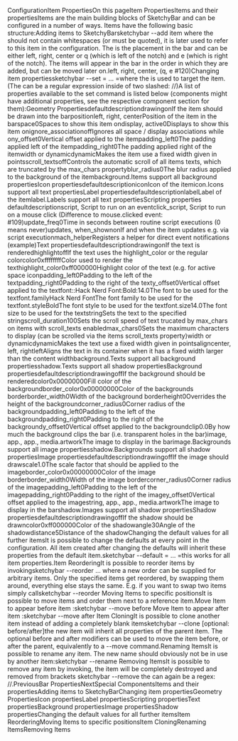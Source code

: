ConfigurationItem PropertiesOn this pageItem PropertiesItems and their properties​Items are the main building blocks of SketchyBar and can be configured in a number of ways. Items have the following basic structure:Adding items to SketchyBar​sketchybar --add item  where the  should not contain whitespaces (or must be quoted), it is later used to refer to this item in the configuration.
The  is the placement in the bar and can be either left, right, center or q (which is left of the notch) and e (which is right of the notch).
The items will appear in the bar in the order in which they are added, but can be moved later on.left, right, center, (q, e #120)Changing item properties​sketchybar --set  = ... =where the  is used to target the item.
(The  can be a regular expression inside of two slashed: //)A list of properties available to the set command is listed below (components might have additional properties, see the respective component section for them):Geometry Properties​defaultdescriptiondrawingonIf the item should be drawn into the barpositionleft, right, centerPosition of the item in the barspace0Spaces to show this item ondisplay, active0Displays to show this item onignore\_associationoffIgnores all space / display associations while ony\_offset0Vertical offset applied to the itempadding\_left0The padding applied left of the itempadding\_right0The padding applied right of the itemwidth or dynamicdynamicMakes the item use a fixed width given in pointsscroll\_textsoffControls the automatic scroll of all items texts, which are truncated by the max\_chars propertyblur\_radius0The blur radius applied to the background of the itembackground.Items support all background propertiesIcon properties​defaultdescriptioniconIcon of the itemicon.Icons support all text propertiesLabel properties​defaultdescriptionlabelLabel of the itemlabel.Labels support all text propertiesScripting properties​defaultdescriptionscript, Script to run on an eventclick\_script, Script to run on a mouse click (Difference to mouse.clicked event: #109)update\_freq0Time in seconds between routine script executions (0 means never)updates, when\_shownonIf and when the item updates e.g. via script executionmach\_helperRegisters a helper for direct event notifications (example)Text properties​defaultdescriptiondrawingonIf the text is renderedhighlightoffIf the text uses the highlight\_color or the regular colorcolor0xffffffffColor used to render the texthighlight\_color0xff000000Highlight color of the text (e.g. for active space iconpadding\_left0Padding to the left of the textpadding\_right0Padding to the right of the texty\_offset0Vertical offset applied to the textfont::Hack Nerd Font:Bold:14.0The font to be used for the textfont.familyHack Nerd FontThe font family to be used for the textfont.styleBoldThe font style to be used for the textfont.size14.0The font size to be used for the textstringSets the text to the specified stringscroll\_duration100Sets the scroll speed of text trucated by max\_chars on items with scroll\_texts enabledmax\_chars0Sets the maximum characters to display (can be scrolled via the items scroll\_texts property)width or dynamicdynamicMakes the text use a fixed width given in pointsaligncenter, left, rightleftAligns the text in its container when it has a fixed width larger than the content widthbackground.Texts support all background propertiesshadow.Texts support all shadow propertiesBackground properties​defaultdescriptiondrawingoffIf the background should be renderedcolor0x00000000Fill color of the backgroundborder\_color0x00000000Color of the backgrounds borderborder\_width0Width of the background borderheight0Overrides the height of the backgroundcorner\_radius0Corner radius of the backgroundpadding\_left0Padding to the left of the backgroundpadding\_right0Padding to the right of the backgroundy\_offset0Vertical offset applied to the backgroundclip0.0By how much the background clips the bar (i.e. transparent holes in the bar)image, app., app., media.artworkThe image to display in the barimage.Backgrounds support all image propertiesshadow.Backgrounds support all shadow propertiesImage properties​defaultdescriptiondrawingoffIf the image should drawscale1.0The scale factor that should be applied to the imageborder\_color0x00000000Color of the image borderborder\_width0Width of the image bordercorner\_radius0Corner radius of the imagepadding\_left0Padding to the left of the imagepadding\_right0Padding to the right of the imagey\_offset0Vertical offset applied to the imagestring, app., app., media.artworkThe image to display in the barshadow.Images support all shadow propertiesShadow properties​defaultdescriptiondrawingoffIf the shadow should be drawncolor0xff000000Color of the shadowangle30Angle of the shadowdistance5Distance of the shadowChanging the default values for all further items​It is possible to change the defaults at every point in the configuration. All item created after changing the defaults will
inherit these properties from the default item.sketchybar --default = ... =this works for all item properties.Item Reordering​It is possible to reorder items by invokingsketchybar --reorder  ... where a new order can be supplied for arbitrary items. Only the specified items get reordered, by swapping them around, everything else stays the same. E.g. if you want to swap two items
simply callsketchybar --reorder  Moving Items to specific positions​It is possible to move items and order them next to a reference item.Move Item  to appear before item :sketchybar --move  before Move Item  to appear after item :sketchybar --move  after Item Cloning​It is possible to clone another item instead of adding a completely blank itemsketchybar --clone   [optional: before/after]the new item will inherit all properties of the parent item. The optional before and after modifiers can be used
to move the item before, or after the parent, equivalently to a --move command.Renaming Items​It is possible to rename any item. The new name should obviously not be in use by another item:sketchybar --rename  Removing Items​It is possible to remove any item by invoking, the item will be completely destroyed and removed from brackets sketchybar --remove the  can again be a regex: //.PreviousBar PropertiesNextSpecial ComponentsItems and their propertiesAdding items to SketchyBarChanging item propertiesGeometry PropertiesIcon propertiesLabel propertiesScripting propertiesText propertiesBackground propertiesImage propertiesShadow propertiesChanging the default values for all further itemsItem ReorderingMoving Items to specific positionsItem CloningRenaming ItemsRemoving Items